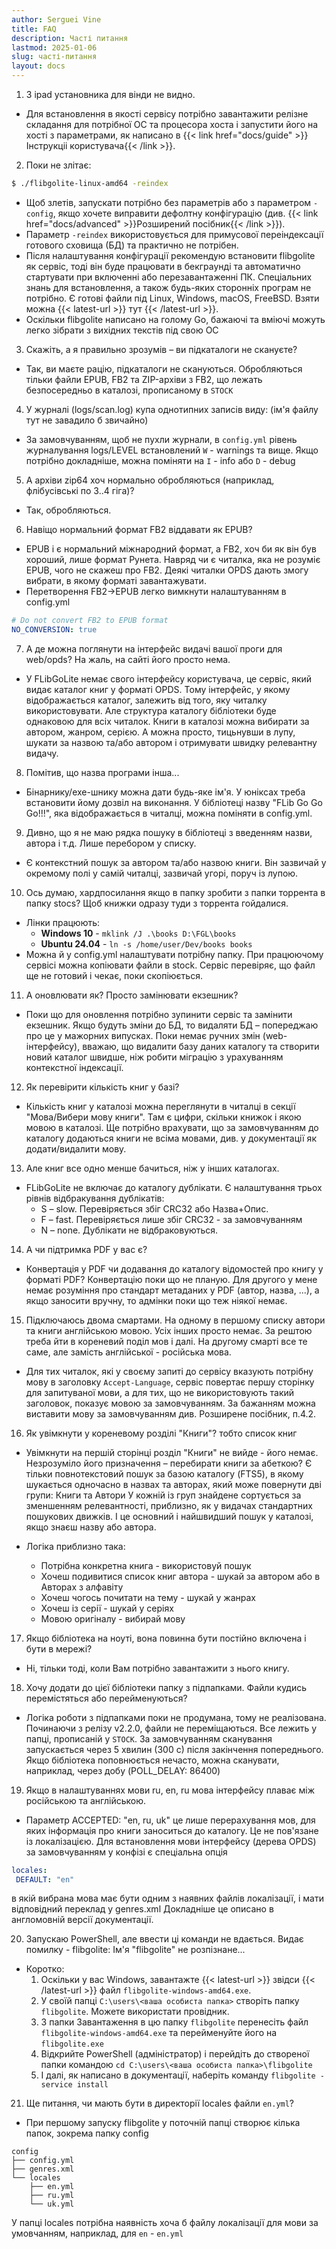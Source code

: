 ```yaml
---
author: Serguei Vine
title: FAQ
description: Часті питання
lastmod: 2025-01-06
slug: часті-питання
layout: docs
---
```


1. З ipad установника для вінди не видно.
- Для встановлення в якості сервісу потрібно завантажити релізне складання для потрібної ОС та процесора хоста і запустити його на хості з параметрами, як написано в {{< link href="docs/guide" >}}Інструкціі користувача{{< /link >}}.  

2. Поки не злітає:
```bash
$ ./flibgolite-linux-amd64 -reindex
```
- Щоб злетів, запускати потрібно без параметрів або з параметром `-config`, якщо хочете виправити дефолтну конфігурацію (див. {{< link href="docs/advanced" >}}Розширений посібник{{< /link >}}).
 - Параметр `-reindex` використовується для примусової переіндексації готового сховища (БД) та практично не потрібен.
 - Після налаштування конфігурації рекомендую встановити flibgolite як сервіс, тоді він буде працювати в бекграунді та автоматично стартувати при включенні або перезавантаженні ПК. Спеціальних знань для встановлення, а також будь-яких сторонніх програм не потрібно. Є готові файли під Linux, Windows, macOS, FreeBSD. Взяти можна {{< latest-url >}} тут {{< /latest-url >}}.
 - Оскільки flibgolite написано на голому Go, бажаючі та вміючі можуть легко зібрати з вихідних текстів під свою ОС

3. Скажіть, а я правильно зрозумів – ви підкаталоги не скануєте?
- Так, ви маєте рацію, підкаталоги не скануються.
Обробляються тільки файли EPUB, FB2 та ZIP-архіви з FB2, що лежать безпосередньо в каталозі, прописаному в `STOCK`

4. У журналі (logs/scan.log) купа однотипних записів виду: (ім'я файлу тут не завадило б звичайно)
- За замовчуванням, щоб не пухли журнали, в `config.yml` рівень журналування logs/LEVEL встановлений `W` - warnings та вище. Якщо потрібно докладніше, можна поміняти на `I` - info або `D` - debug

5. А архіви zip64 хоч нормально обробляються (наприклад, флібусівські по 3..4 гіга)?
- Так, обробляються.

6. Навіщо нормальний формат FB2 віддавати як EPUB?
- EPUB і є нормальний міжнародний формат, а FB2, хоч би як він був хороший, лише формат Рунета. Навряд чи є читалка, яка не розуміє EPUB, чого не скажеш про FB2. Деякі читалки OPDS дають змогу вибрати, в якому форматі завантажувати.
- Перетворення FB2->EPUB легко вимкнути налаштуванням в config.yml
```yml
# Do not convert FB2 to EPUB format
NO_CONVERSION: true
```

7. А де можна поглянути на інтерфейс видачі вашої проги для web/opds? На жаль, на сайті його просто нема.
- У FLibGoLite немає свого інтерфейсу користувача, це сервіс, який видає каталог книг у форматі OPDS.
Тому інтерфейс, у якому відображається каталог, залежить від того, яку читалку використовувати. Але структура каталогу бібліотеки буде однаковою для всіх читалок. Книги в каталозі можна вибирати за автором, жанром, серією. А можна просто, тицьнувши в лупу, шукати за назвою та/або автором і отримувати швидку релевантну видачу.

8. Помітив, що назва програми інша...
- Бінарнику/exe-шнику можна дати будь-яке ім'я. У юніксах треба встановити йому дозвіл на виконання.
У бібліотеці назву "FLib Go Go Go!!!", яка відображається в читалці, можна поміняти в config.yml.

9. Дивно, що я не маю рядка пошуку в бібліотеці з введенням назви, автора і т.д. Лише перебором у списку.
- Є контекстний пошук за автором та/або назвою книги. Він зазвичай у окремому полі у самій читалці, зазвичай угорі, поруч із лупою.

10. Ось думаю, хардпосилання якщо в папку зробити з папки торрента в папку stocs? Щоб книжки одразу туди з торрента гойдалися.
- Лінки працюють:
  - **Windows 10** - `mklink /J .\books D:\FGL\books`
  - **Ubuntu 24.04** - `ln -s /home/user/Dev/books books`
- Можна й у config.yml налаштувати потрібну папку. При працюючому сервісі можна копіювати файли в stock. Сервіс перевіряє, що файл ще не готовий і чекає, поки скопіюється.

11. А оновлювати як? Просто замінювати екзешник?
- Поки що для оновлення потрібно зупинити сервіс та замінити екзешник. Якщо будуть зміни до БД, то видаляти БД – попереджаю про це у мажорних випусках.
Поки немає ручних змін (web-інтерфейсу), вважаю, що видалити базу даних каталогу та створити новий каталог швидше, ніж робити міграцію з урахуванням контекстної індексації.

12. Як перевірити кількість книг у базі?
- Кількість книг у каталозі можна переглянути в читалці в секції "Мова/Вибери мову книги". Там є цифри, скільки книжок і якою мовою в каталозі.
Ще потрібно врахувати, що за замовчуванням до каталогу додаються книги не всіма мовами, див. у документації як додати/видалити мову.

13. Але книг все одно менше бачиться, ніж у інших каталогах.
- FLibGoLite не включає до каталогу дублікати. Є налаштування трьох рівнів відбракування дублікатів:
  - S – slow. Перевіряється збіг CRC32 або Назва+Опис.
  - F – fast. Перевіряється лише збіг CRC32 - за замовчуванням
  - N – none. Дублікати не відбраковуються.

14. А чи підтримка PDF у вас є?
- Конвертація у PDF чи додавання до каталогу відомостей про книгу у форматі PDF?
Конвертацію поки що не планую.
Для другого у мене немає розуміння про стандарт метаданих у PDF (автор, назва, ...), а якщо заносити вручну, то адмінки поки що теж ніякої немає.

15. Підключаюсь двома смартами. На одному в першому списку автори та книги англійською мовою. Усіх інших просто немає. За рештою треба йти в кореневий поділ мов і далі. На другому смарті все те саме, але замість англійської - російська мова.
- Для тих читалок, які у своєму запиті до сервісу вказують потрібну мову в заголовку `Accept-Language`, сервіс повертає першу сторінку для запитуваної мови, а для тих, що не використовують такий заголовок, показує мовою за замовчуванням. За бажанням можна виставити мову за замовчуванням див. Розширене посібник, п.4.2.

16. Як увімкнути у кореневому розділі "Книги"? тобто список книг
- Увімкнути на першій сторінці розділ "Книги" не вийде - його немає. Незрозуміло його призначення – перебирати книги за абеткою?
Є тільки повнотекстовий пошук за базою каталогу (FTS5), в якому шукається одночасно в назвах та авторах, який може повернути дві групи: Книги та Автори
У кожній із груп знайдене сортується за зменшенням релевантності, приблизно, як у видачах стандартних пошукових движків.
І це основний і найшвидший пошук у каталозі, якщо знаєш назву або автора.

- Логіка приблизно така:
  - Потрібна конкретна книга - використовуй пошук
  - Хочеш подивитися список книг автора - шукай за автором або в Авторах з алфавіту
  - Хочеш чогось почитати на тему - шукай у жанрах
  - Хочеш із серії - шукай у серіях
  - Мовою оригіналу - вибирай мову

17. Якщо бібліотека на ноуті, вона повинна бути постійно включена і бути в мережі?
- Ні, тільки тоді, коли Вам потрібно завантажити з нього книгу.

18. Хочу додати до цієї бібліотеки папку з підпапками. Файли кудись перемістяться або перейменуються?
- Логіка роботи з підпапками поки не продумана, тому не реалізована.
Починаючи з релізу v2.2.0, файли не переміщаються. Все лежить у папці, прописаній у `STOCK`.
За замовчуванням сканування запускається через 5 хвилин (300 с) після закінчення попереднього.
Якщо бібліотека поповнюється нечасто, можна сканувати, наприклад, через добу (POLL_DELAY: 86400)

19. Якщо в налаштуваннях мови ru, en, ru мова інтерфейсу плаває між російською та англійською.
- Параметр ACCEPTED: "en, ru, uk" це лише перерахування мов, для яких інформація про книги заноситься до каталогу. Це не пов'язане із локалізацією.
Для встановлення мови інтерфейсу (дерева OPDS) за замовчуванням у конфізі є спеціальна опція
```yml
locales:
 DEFAULT: "en"
```
в якій вибрана мова має бути одним з наявних файлів локалізації, і мати відповідний переклад у genres.xml
Докладніше це описано в англомовній версії документації.

20. Запускаю PowerShell, але ввести ці команди не вдається. Видає помилку - flibgolite: Ім'я "flibgolite" не розпізнане...
- Коротко:
  1. Оскільки у вас Windows, завантажте {{< latest-url >}} звідси {{< /latest-url >}} файл `flibgolite-windows-amd64.exe`.
  2. У своїй папці `C:\users\<ваша особиста папка>` створіть папку `flibgolite`. Можете використати провідник.
  3. З папки Завантаження в цю папку `flibgolite` перенесіть файл `flibgolite-windows-amd64.exe` та перейменуйте його на `flibgolite.exe`
  4. Відкрийте PowerShell (адміністратор) і перейдіть до створеної папки командою `cd C:\users\<ваша особиста папка>\flibgolite`
  5. І далі, як написано в документації, наберіть команду `flibgolite -service install`

21. Ще питання, чи мають бути в директорії locales файли `en.yml`?
- При першому запуску flibgolite у поточній папці створює кілька папок, зокрема папку config
```console
config
├── config.yml
├── genres.xml
└── locales
    ├── en.yml
    ├── ru.yml
    └── uk.yml
```
У папці locales потрібна наявність хоча б файлу локалізації для мови за умовчанням, наприклад, для `en` - `en.yml`